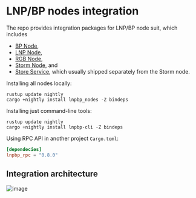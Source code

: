 # LNP/BP nodes integration

The repo provides integration packages for LNP/BP node suit, which includes
- [BP Node](/BP-WG/bp-node),
- [LNP Node](/LNP-WG/lnp-node),
- [RGB Node](/RGB-WG/rgb-node),
- [Storm Node](/Storm-WG/storm-node), and
- [Store Service](/Storm-WG/storm-node), which usually shipped separately from
  the Storm node.

Installing all nodes locally:
```shell
rustup update nightly
cargo +nightly install lnpbp_nodes -Z bindeps
```

Installing just command-line tools:
```shell
rustup update nightly
cargo +nightly install lnpbp-cli -Z bindeps
```

Using RPC API in another project `Cargo.toml`:
```toml
[dependecies]
lnpbp_rpc = "0.8.0"
```

## Integration architecture

![image](https://user-images.githubusercontent.com/372034/174442561-117e9225-3912-49c8-9609-c71c70cd81d6.png)
